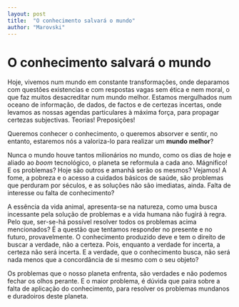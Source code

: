 ```yaml
---
layout: post
title:  "O conhecimento salvará o mundo"
author: "Marovski"
---
```


# O conhecimento salvará o mundo

Hoje, vivemos num mundo em constante transformações, onde deparamos com questões existencias e com respostas vagas sem ética e nem moral, o que faz muitos desacreditar num mundo melhor. Estamos mergulhados num oceano de informação, de dados, de factos e de certezas incertas, onde levamos as nossas agendas particulares à máxima força, para propagar certezas subjectivas. Teorias! Preposições!

Queremos conhecer o conhecimento, o queremos absorver e sentir, no entanto, estaremos nós a valoriza-lo para realizar um **mundo melhor**?

Nunca o mundo houve tantos milionários no mundo, como os dias de hoje e aliado ao _boom_ tecnológico, o planeta se reformula a cada ano. Mágnifico! E os problemas? Hoje são outros e amanhã serão os mesmos?
Vejamos! A fome, a pobreza e o acesso a cuidados básicos de saúde, são problemas que perduram por séculos, e as soluções não são imediatas, ainda. Falta de interesse ou falta de conhecimento?

A essência da vida animal, apresenta-se na natureza, como uma busca incessante pela solução de problemas e a vida humana não fugirá à regra. Pelo que, ser-se-há possível resolver todos os problemas acima mencionados? É a questão que tentamos responder no presente e no futuro, provavelmente. O conhecimento produzido deve e tem o direito de buscar a verdade, não a certeza. Pois, enquanto a verdade for incerta, a certeza não será incerta. E a verdade, que o conhecimento busca, não será nada menos que a concordância de si mesmo com o seu objeto? 

Os problemas que o nosso planeta enfrenta, são verdades e não podemos fechar os olhos perante. E o maior problema, é dúvida que paira sobre a falta de aplicação do conhecimento, para resolver os problemas mundanos e duradoiros deste planeta.